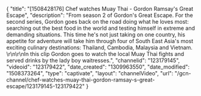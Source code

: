 {
    "title": "[1508428176] Chef watches Muay Thai - Gordon Ramsay's Great Escape",
    "description": "From season 2 of Gordon's Great Escape. For the second series, Gordon goes back on the road doing what he loves most: searching out the best food in the world and testing himself in extreme and demanding situations. This time he's not just taking on one country, his appetite for adventure will take him through four of South East Asia's most exciting culinary destinations: Thailand, Cambodia, Malaysia and Vietnam. \r\n\r\nIn this clip Gordon goes to watch the local Muay Thai fights and served drinks by the lady boy waitresses.",
    "channelid": "123179145",
    "videoid": "123179422",
    "date_created": "1309963550",
    "date_modified": "1508373264",
    "type": "captivate",
    "layout": "channelVideo",
    "url": "\/gcn-channel\/chef-watches-muay-thai-gordon-ramsay-s-great-escape\/123179145-123179422"
}
